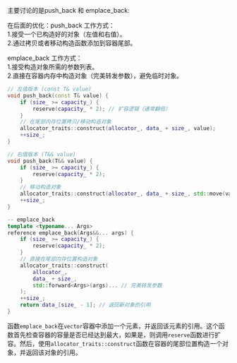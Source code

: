 主要讨论的是push_back 和 emplace_back:

<p size="2">在后面的优化：push_back 工作方式：<br>
1.接受一个已构造好的对象（左值和右值）。<br>
2.通过拷贝或者移动构造函数添加到容器尾部。
</p>

<p size="2">
emplace_back 工作方式：<br>
1.接受构造对象所需的参数列表。<br>
2.直接在容器内存中构造对象（完美转发参数），避免临时对象。
</p>

``` C++
// 左值版本 (const T& value)
void push_back(const T& value) {
    if (size_ >= capacity_) {
        reserve(capacity_ * 2); // 扩容逻辑（通常翻倍）
    }
    // 在尾部内存位置拷贝/移动构造对象
    allocator_traits::construct(allocator_, data_ + size_, value);
    ++size_;
}

// 右值版本 (T&& value)
void push_back(T&& value) {
    if (size_ >= capacity_) {
        reserve(capacity_ * 2);
    }
    // 移动构造对象
    allocator_traits::construct(allocator_, data_ + size_, std::move(value));
    ++size_;
}

-- emplace_back
template <typename... Args>
reference emplace_back(Args&&... args) {
    if (size_ >= capacity_) {
        reserve(capacity_ * 2);
    }
    // 直接在尾部内存位置构造对象
    allocator_traits::construct(
        allocator_, 
        data_ + size_, 
        std::forward<Args>(args)... // 完美转发参数
    );
    ++size_;
    return data_[size_ - 1]; // 返回新对象的引用
}
```
函数`emplace_back`在`vector`容器中添加一个元素，并返回该元素的引用。这个函数首先检查容器的容量是否已经达到最大，如果是，则调用`reserve`函数进行扩容。然后，使用`allocator_traits::construct`函数在容器的尾部位置构造一个对象，并返回该对象的引用。